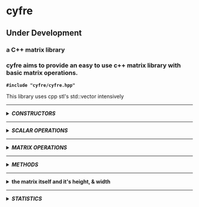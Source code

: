 # cyfre
## Under Development

### a C++ matrix library

### cyfre aims to provide an easy to use c++ matrix library with basic matrix operations.

**```#include "cyfre/cyfre.hpp"```**

This library uses cpp stl's std::vector intensively

--------------------------------------------------

<details>
<summary><b><i>CONSTRUCTORS</i></b></summary>
<br>

<!--=====================================================================================-->
<details>
<summary><b>cyfre::MATRIX_TYPES</b></summary>
<br>
  
  **defined** :
  ```c++
  cyfre::MATRIX_TYPES{IDENTITY,NULLZERO,SCALAR}
  ```

  <br>

  **use :**
  *cyfre::MATRIX_TYPES*
  ex:
  ```c++
  cyfre::NULLZERO // to select
  ```
</details>

<!--=====================================================================================-->
<details>
<summary><b>identity matrix</b></summary>
<br>
  
  **construct an identity matrix**

  ```c++
  cyfre::mat<int> mat_object(cyfre::IDENTITY,3);

  // mat_object = [[1,0,0],
  //               [0,1,0],
  //               [0,0,1]]
  ```

</details>

<!--=====================================================================================-->
<details>
<summary><b>scalar matrix</b></summary>
<br>
  
  **construct an scalar matrix**

  ```c++
  cyfre::mat<int> mat_object(cyfre::SCALAR,3,7);

  // mat_object = [[7,0,0],
  //               [0,7,0],
  //               [0,0,7]]
  ```

</details>

<!--=====================================================================================-->
<details>
<summary><b>zero/null matrix</b></summary>
<br>
  
  **construct an zero/null matrix**

  ```c++
  cyfre::mat<int> mat_object(cyfre::NULLZERO,3);

  // mat_object = [[0,0,0],
  //               [0,0,0],
  //               [0,0,0]]
  ```

</details>

<!--=====================================================================================-->
<details>
<summary><b>shaped matrix with values</b></summary>
<br>
  
  **construct an costum shaped matrix, with initial values**

  ```c++
  cyfre::mat<int> mat_object(1,3,5);

  // mat_object = [[5],
  //               [5],
  //               [5]]
  ```

</details>

<!--=====================================================================================-->
<details>
<summary><b>defined matrix (row)</b></summary>
<br>
  
  **construct and define a matrix**

  ```c++
  cyfre::mat<int> mat_object({5,10,15,20,25});

  // mat_object = [[5,10,15,20,25]] <-- (1x5 matrix)
  ```

</details>

<!--=====================================================================================-->
<details>
<summary><b>defined matrix (2D)</b></summary>
<br>
  
  **construct and define a matrix**

  ```c++
  cyfre::mat<int> mat_object({
    {1,2,3},
    {4,5,6},
    {7,8,9}
  });

  /*
    mat_object = [[1,2,3],
                  [4,5,6],
                  [7,8,9]]
  */
  ```

</details>

<!--=====================================================================================-->
<details>
<summary><b>read matrix from a txt file</b></summary>
<br>

  *matrix1.txt*

  ```txt
  23 12 53 34 23
  33 77 53 90 28
  87 26 11 24 31
  84 32 73 64 26
  77 88 45 97 86
  ```

  ```c++
  cyfre::mat<int> mat_object("matrix1.txt",' ');

  // mat_object = [
  //   [23,12,53,34,23]
  //   [33,77,53,90,28]
  //   [87,26,11,24,31]
  //   [84,32,73,64,26]
  //   [77,88,45,97,86]
  // ]
  ```

</details>

</details>

--------------------------------------------------

<details>
<summary><b><i>SCALAR OPERATIONS</i></b></summary>
<br>

<!--=====================================================================================-->
<details>
<summary><b>selecting a scalar operation</b></summary>
<br>
  
  **defined** :
  ```c++
  cyfre::SCALAR_OPERATIONS{ADD,SUB,MUL,DIV}
  ```

  <br>

  **use :**
  *cyfre::SCALAR_OPERATION* <br>
  ex:
  ```c++
  cyfre::ADD // to select addition
  ```

<!--=====================================================================================-->
</details>

<details>
<summary><b>matrix scalar operation</b></summary>
<br>

**returns a copy scaled matrix of the original one**

```c++
cyfre::mat<int> mat_object({
  {1,2},
  {3,4}
});

cyfre::mat<int> a = mat_object+2;

// a = [[3,4],
//      [5,6]]

// NOTE : cyfre::mat<int> a = 2+mat_object;  <-- also a valid expression
```

</details>

<!--=====================================================================================-->
<details>
<summary><b>matrix scalar operation [self]</b></summary>
<br>

**scales all the elements of the matrix using a scalar value [changes the matrix itself]**

```c++
cyfre::mat<int> mat_object({
  {1,2},
  {3,4}
});

mat_object-=2;

// mat_object = [[-1,0],
//               [ 1,2]]
```

</details>

<!--=====================================================================================-->
<details>
<summary><b>row scalar operation</b></summary>
<br>

**scales all the elements of the row using a scalar value [changes the matrix itself]**

```c++
cyfre::mat<int> mat_object({
  {1,2},
  {3,4}
});

mat_object.scale_row(0,cyfre::MUL,2);

// mat_object = [[2,4],
//               [3,4]]
```

multiply all elements of the row '0' to 3, changes the original matrix

</details>

<!--=====================================================================================-->
<details>
<summary><b>column scalar operation</b></summary>
<br>

**scales all the elements of the column using a scalar value [changes the matrix itself]**

```c++
cyfre::mat<int> mat_object({
  {2,4},
  {6,8}
});

mat_object.scale_column(1,cyfre::DIV,2);

// mat_object = [[2,2],
//               [6,4]]
```

divides all elements of the column '1' to 2, changes the original matrix

</details>

<!--=====================================================================================-->
<details>
<summary><b>row to row operation</b></summary>
<br>

**scale a row using another row [changes the matrix itself]**

```c++
cyfre::mat<int> mat_object({
  {1,2,3},
  {4,5,6},
  {7,8,9}
});

mat_object.row_operation(1,cyfre::MUL,2);

// mat_object = [[ 1, 2, 3],
//               [28,40,54],
//               [ 7, 8, 9]]
```
</details>

<!--=====================================================================================-->
<details>
<summary><b>column to column operation</b></summary>
<br>

**scale a column using another column [changes the matrix itself]**

```c++
cyfre::mat<int> mat_object({
  {1,2,3},
  {4,5,6},
  {7,8,9}
});

mat_object.column_operation(2,cyfre::DIV,3);

// mat_object = [[ 1, 2, 1],
//               [ 4, 4, 2],
//               [ 7, 8, 3]]
```
</details>

</details>

--------------------------------------------------

<details>
<summary><b><i>MATRIX OPERATIONS</i></b></summary>
<br>

<!--=====================================================================================-->
<details>
<summary><b>matrix addition</b></summary>
<br>

```c++
cyfre::mat<int> A({{ 1, 2, 3},
                   { 4, 5, 6}});

cyfre::mat<int> B({{-1,-2,-3},
                   {-4,-5,-6}});

cyfre::mat<int> C = A+B;

// C = [[ 0, 0, 0],
//      [ 0, 0, 0]]
```
</details>

<!--=====================================================================================-->
<details>
<summary><b>matrix subtraction</b></summary>
<br>

```c++
cyfre::mat<int> A({{10, 1,33},
                   {44,50,12}});

cyfre::mat<int> B({{ 7,19, 5},
                   { 7, 6, 5}});

cyfre::mat<int> C = A-B;

// C = [[ 3,-18,28],
//      [37, 44, 7]]
```
</details>

<!--=====================================================================================-->
<details>
<summary><b>matrix element-by-element division</b></summary>
<br>

```c++
cyfre::mat<int> A({{2,4,6},
                   {8,2,4}});

cyfre::mat<int> B({{1,4,3},
                   {2,2,1}});

cyfre::mat<int> C = A/B;

// C = [[2,1,2],
//      [4,1,4]]
```
</details>

<!--=====================================================================================-->
<details>
<summary><b>hadamard product</b></summary>
<br>

```c++
cyfre::mat<int> A({{2,4,6},
                   {8,2,4}});

cyfre::mat<int> B({{1,4,3},
                   {2,2,1}});

cyfre::mat<int> C = cyfre::hadamard(A,B);

// C = [[ 2,16,18],
//      [16, 4, 4]]

A.hadamard(B); // faster in some cases because of direct operation on the A matrix

// A = [[ 2,16,18],
//      [16, 4, 4]]
```
</details>

<!--=====================================================================================-->
<details>
<summary><b>multiplying matrices (dot product)</b></summary>
<br>

```c++
cyfre::mat<int> X({
  { 7,12,13},
  {14, 5,20},
  {66,42,-4}
});

cyfre::mat<int> W({{-3,4,56}});

cyfre::mat<int> Y = X*W;

// C = [[3731,2336,-183]]
```
</details>

<!--=====================================================================================-->
<details>
<summary><b>rasing a matrix to a certain power</b></summary>
<br>

```c++
cyfre::mat<int> X({
  { 7,12,13},
  {14, 5,20},
  {66,42,-4}
});


cyfre::mat<int> X_cubed = cyfre::power(X,3);

// X_cubed = [[32427  23838 25975],
//            [37818  28389 38636],
//            [128454 83358 17402]]


cyfre::mat<int> X_squared = X;
X_squared.power(2);

// X_squared = [[1047 666  239],
//              [1488 1005 202],
//              [786  702  1714]]

```
</details>

</details>

--------------------------------------------------

<details>
<summary><b><i>METHODS</i></b></summary>
<br>

<!--=====================================================================================-->
<details>
<summary><b>sum of all elements</b></summary>
<br>

```c++
cyfre::mat<int> X({
  {1,2,3},
  {4,5,6},
  {7,8,9}
});

int sum = X.total();

// sum = 45

```
</details>

<!--=====================================================================================-->
<details>
<summary><b>sum of the main-diagonal</b></summary>
<br>

```c++
cyfre::mat<int> X({
  {1,2,3},
  {4,5,6},
  {7,8,9}
});

int diag_sum = X.trace();

// diag_sum = 15

```
</details>

<!--=====================================================================================-->
<details>
<summary><b>getting row/column as std::vector</b></summary>
<br>

```c++
cyfre::mat<int> plane({
  {1,2,3},
  {4,5,6},
  {7,8,9}
});

std::vector<int> x = plane.row(1);  
std::vector<int> y = plane.column(1);

// x = [4,5,6]
// y = [2,5,8]

```
</details>

<!--=====================================================================================-->
<details>
<summary><b>getting row/column as std::vector of std::iterators</b></summary>
<br>

**you can modify values of rows and columns using a vector of iterator from a matrix**

```c++
cyfre::mat<int> P({
  { 30, 40, 42},
  { 10, 25, 90},
  {102, 88,150}
});

std::vector<typename std::vector<int>::iterator> xaxis = P.row_iterators_r(1);
std::vector<typename std::vector<int>::iterator> yaxis = P.column_iterators_r(1);

for(size_t i=0; i<3; ++i)
{
    *xaxis[i] = 1;
    *yaxis[i] = 1;
}

// X = [[30    1    42],
//      [1     1     1],
//      [102   1   150]]


// for vectors of const_iterator use the method below instead 

// std::vector<typename std::vector<int>::const_iterator> xaxis = P.row_iterators(1);
// std::vector<typename std::vector<int>::const_iterator> yaxis = P.column_iterators(1);

```
</details>

<!--=====================================================================================-->
<details>
<summary><b>transpose a matrix</b></summary>
<br>

```c++
cyfre::mat<int> X({
  {1,2,3,4},
  {5,6,7,8},
});

X.transpose();

// X = [[1,5],
//      [2,6],
//      [3,7],
//      [4,8]]

```
</details>

</details>
  
--------------------------------------------------

<details>
<summary><b>the matrix itself and it's height, & width</b></summary>
<br>

**operator(i,j)** - performs check of indices, terminates program if indices are out of range

**.matrix[i][j]** - direct access, no checks, faster way

```c++
  cyfre::mat<int> nums(
    {{1,2,3},
     {4,5,6},
     {7,8,9}
  });
  
  for(size_t i=0; i<nums.height; ++i)
  {
    for(size_t j=0; j<nums.width; ++j)
    {
      // operator()
      nums(i,j)*=2;
      std::cout<<nums(i,j)<<'\t';

      // direct access
      // nums.matrix[i][j]*=2;
      // std::cout<<nums.matrix[i][j]<<'\t';
    }
    std::cout<<'\n';
  }

```

**output :**
```
2       4       6
8       10      12
14      16      18
```
  
</details>

--------------------------------------------------

<details>
<summary><b><i>STATISTICS</i></b></summary>
<br>

<!--=====================================================================================-->
<details>
<summary><b>mean, median, mode</b></summary>
<br>

```c++
cyfre::mat<short> X({
  {7,2,4},
  {4,7,6},
  {7,4,9}
});

long double mean   = cyfre::sts::mean(X);
long double median = cyfre::sts::median(X);

std::pair<size_t,std::vector<short>> getmode = cyfre::sts::mode(X);

size_t numbers_of_modes  = getmode.second.size();
size_t modes_occurrence  = getmode.first;

std::vector<short> modes = getmode.second;

/*
  mean = 3.22222
  median = 1
  numbers_of_modes = 2
  modes_occurrence = 3
  modes = [7,4]
*/

```
</details>

<!--=====================================================================================-->
<details>
<summary><b>sum of squares, variance, standard deviation</b></summary>
<br>

```c++
cyfre::mat<short> X({7,2,4,3,9});

long double
  sum_of_square      = cyfre::sts::sofs(X,cyfre::SAMPLE),
  variance           = cyfre::sts::variance(X,cyfre::SAMPLE),
  standard_deviation = cyfre::sts::stddvn(X,cyfre::SAMPLE);;

/*
  sum_of_square = 34
  variance = 8.5
  standard_deviation = 2.91548

  for population use 'cyfre::POPULATION' instead
*/
```
</details>

</details>